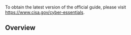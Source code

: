 To obtain the latest version of the official guide, please visit https://www.cisa.gov/cyber-essentials.

## Overview
